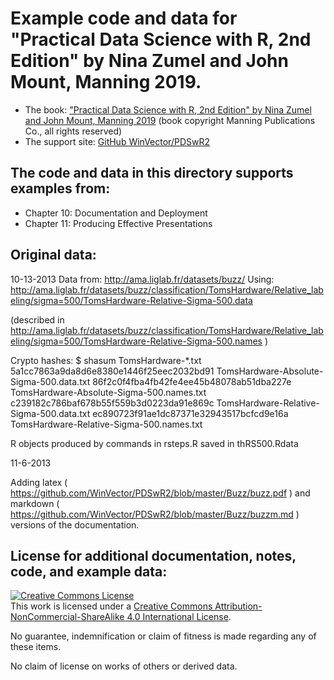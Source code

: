 
# Example code and data for "Practical Data Science with R, 2nd Edition" by Nina Zumel and John Mount, Manning 2019.


 * The book: ["Practical Data Science with R, 2nd Edition" by Nina Zumel and John Mount, Manning 2019](http://www.practicaldatascience.com)  (book copyright Manning Publications Co., all rights reserved)
 * The support site: [GitHub WinVector/PDSwR2](https://github.com/WinVector/PDSwR2)


## The code and data in this directory supports examples from:
 * Chapter 10: Documentation and Deployment
 * Chapter 11: Producing Effective Presentations


## Original data: 


10-13-2013
Data from: http://ama.liglab.fr/datasets/buzz/
Using: 
       http://ama.liglab.fr/datasets/buzz/classification/TomsHardware/Relative_labeling/sigma=500/TomsHardware-Relative-Sigma-500.data

(described in http://ama.liglab.fr/datasets/buzz/classification/TomsHardware/Relative_labeling/sigma=500/TomsHardware-Relative-Sigma-500.names )

Crypto hashes:
$ shasum TomsHardware-*.txt
  5a1cc7863a9da8d6e8380e1446f25eec2032bd91  TomsHardware-Absolute-Sigma-500.data.txt
  86f2c0f4fba4fb42fe4ee45b48078ab51dba227e  TomsHardware-Absolute-Sigma-500.names.txt
  c239182c786baf678b55f559b3d0223da91e869c  TomsHardware-Relative-Sigma-500.data.txt
  ec890723f91ae1dc87371e32943517bcfcd9e16a  TomsHardware-Relative-Sigma-500.names.txt


R objects produced by commands in rsteps.R saved in thRS500.Rdata


11-6-2013

Adding latex ( https://github.com/WinVector/PDSwR2/blob/master/Buzz/buzz.pdf ) and markdown ( https://github.com/WinVector/PDSwR2/blob/master/Buzz/buzzm.md ) versions of the documentation.



## License for additional documentation, notes, code, and example data: 

<a rel="license" href="http://creativecommons.org/licenses/by-nc-sa/4.0/"><img alt="Creative Commons License" style="border-width:0" src="http://i.creativecommons.org/l/by-nc-sa/4.0/88x31.png" /></a><br />This work is licensed under a <a rel="license" href="http://creativecommons.org/licenses/by-nc-sa/4.0/">Creative Commons Attribution-NonCommercial-ShareAlike 4.0 International License</a>.

No guarantee, indemnification or claim of fitness is made regarding any of these items.

No claim of license on works of others or derived data.

